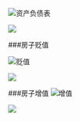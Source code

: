 
![资产负债表](http://upload-images.jianshu.io/upload_images/197369-213c93a5a51614b7.png?imageMogr2/auto-orient/strip%7CimageView2/2/w/1240)

![](http://upload-images.jianshu.io/upload_images/197369-1077c9012b376b4d.png?imageMogr2/auto-orient/strip%7CimageView2/2/w/1240)

###房子贬值

![贬值](http://upload-images.jianshu.io/upload_images/197369-65b2032ccc0e5ca3.png?imageMogr2/auto-orient/strip%7CimageView2/2/w/1240)



![](http://upload-images.jianshu.io/upload_images/197369-fbd9ba65c449a5cc.png?imageMogr2/auto-orient/strip%7CimageView2/2/w/1240)

###房子增值
![增值](http://upload-images.jianshu.io/upload_images/197369-b0979128c7d0fd59.png?imageMogr2/auto-orient/strip%7CimageView2/2/w/1240)


![](http://upload-images.jianshu.io/upload_images/197369-6238bdf10f50ae08.png?imageMogr2/auto-orient/strip%7CimageView2/2/w/1240)
